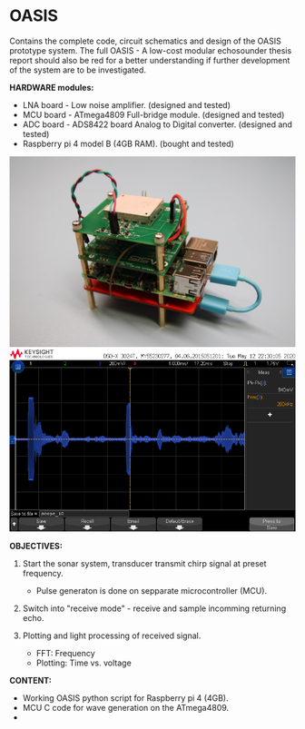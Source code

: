 # OASIS
Contains the complete code, circuit schematics and design of the OASIS prototype system.
The full OASIS - A low-cost modular echosounder thesis report should also be red for a better understanding if further development of the system are to be investigated.  

**HARDWARE modules:**
- LNA board - Low noise amplifier. (designed and tested)
- MCU board - ATmega4809 Full-bridge module. (designed and tested)
- ADC board - ADS8422 board Analog to Digital converter. (designed and tested)
- Raspberry pi 4 model B (4GB RAM). (bought and tested)

![Screenshot](full_module_comp.JPG)
![Screenshot](RX_Main_Echo.png)


**OBJECTIVES:** 
1. Start the sonar system, transducer transmit chirp signal at preset frequency. 
    - Pulse generaton is done on sepparate microcontroller (MCU).  
    
2. Switch into "receive mode" - receive and sample incomming returning echo. 

3. Plotting and light processing of received signal.
    - FFT: Frequency
    - Plotting: Time vs. voltage 


**CONTENT:**
- Working OASIS python script for Raspberry pi 4 (4GB). 
- MCU C code for wave generation on the ATmega4809. 
- 

